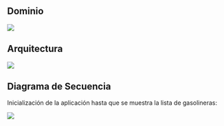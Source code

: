 ## Dominio
                                                
![](https://www.plantuml.com/plantuml/png/RP2nJWCn38RtF8NLiTAD7M0g0s8ll42QcAkHOqUnCo34kqE7e-HwsVpzoUzFEPh7vhrmk516m5Bz4mgMCpOB8N4qWvTeoYJO8dm5-3qJl7eZcO7oE3VrpZgoLCSvKyEKI6N4fGibghIypjhFZ31VTwC-RL2I-71uFeJlUqyxeLKLmxNmEwPB796ehqXIiSuURyqdh6eUFvQ-TUDVlgIBQ6sOID_K8wyZ9czgrnrRtljfWjr-z__l7s6-NGn7bDmB_m00)

## Arquitectura

![](https://www.plantuml.com/plantuml/png/fLHDJmCt4BtxLrZYib49eZqY516I5Y4bQWMezubtI5oydktOInGX_dlN6-EDeqse10UYdNdpvit7-CvvODzKHYe33fqG6rsYnAhsErbXjK9smhrfMmD39Ossw7SrofhCBdmS-82PjWioHjTKpyWGoulfVFxh_Mz2B47RlpLkvPZrUkEBwx4CfhyO7LgFB6_aOp3Co7e6vQ-IvpZqUlHTQ00VH3NrrTLu8X_jAmL32x-zRHnE9WUOahQsGxKahZ4U-5le4wwrypoCJ8adSeuUj743gBw2lYaFu2YqbS4zOKrEU-9Tg73G8N8HFKsoPrrAre4k_uGfDRtlNawIx1b9iWx8-GbJaYD4s6btj2uVGhP_OqDG5YFn6K5PeHdobm5NqSt0mpyud_uf-U1Z9CHdPCoqPhbbJBwdLs1KOw15AKrBB3Kjj6SgHZUof6PbCE9evT4YfzHkZcQ9Bk0MhRxRv9Zan3nLJTN-bXJGYJMKBdIGzGeAynkw2FrBzMkhVLAxHZ-uYyNev9h6IBUXxRC7hycwebFSeoVIHS_e0BqWA6V4ZCeNslgJcD-PYQF2B4yylg9FzCLn20vFmrHv_QxzBcD94npqnhN8lEBpT4_J6kIDxLhztlxxuYORrS-CLczOdb5FTecs2Vg_iBadIHnsf_gIEzS_FCuad_7V1jtXEXIFCp3c7jIRLAjB-UnPsxLK2c1ql6v9sfbTgwX3xCSRoIgqhjtnpdOfLqG6mKeCdztPk2FZ_gnUo8E9j65szzu-DC0b95uJW-DdVIfi1bQX0SvxbHNq_mUTPAG9v6e6nQJOfENK-D9yp_Gub9LUZdYN_VUaVzpENYPZ1Zj_dBFkNIBNfudkOVcdEzhLcuMazVleZwbH2jt0YxFkzxRlwX-WJSDOl6oOjh0oA76VvGvjsLH6YFy0)


## Diagrama de Secuencia

Inicialización de la aplicación hasta que se muestra la lista de gasolineras:

![](https://www.plantuml.com/plantuml/proxy?src=https://raw.githubusercontent.com/isunican/App-Gasolineras-Grupo3/refs/heads/main/Docs/Models/sequence.puml)

